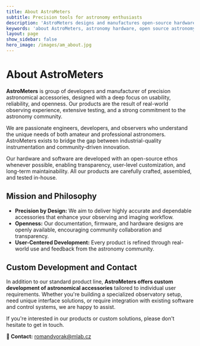 ```yaml
---
title: About AstroMeters
subtitle: Precision tools for astronomy enthusiasts
description: 'AstroMeters designs and manufactures open-source hardware for astronomy. Our mission is to provide amateur and professional astronomers with reliable, high-quality tools such as telescope focusers, sky quality sensors, and mount controllers. We believe in transparency, community collaboration, and precision engineering for the night sky.'
keywords: 'about AstroMeters, astronomy hardware, open source astronomy, telescope accessories, astrophotography tools, sky quality sensor, telescope focuser, mount controller, AMFOC01, AMSKY01, AMUSBMOUNT01'
layout: page
show_sidebar: false
hero_image: /images/am_about.jpg
---
```


# About AstroMeters

**AstroMeters** is group of developers and manufacturer of precision astronomical accessories, designed with a deep focus on usability, reliability, and openness. Our products are the result of real-world observing experience, extensive testing, and a strong commitment to the astronomy community.

We are passionate engineers, developers, and observers who understand the unique needs of both amateur and professional astronomers. AstroMeters exists to bridge the gap between industrial-quality instrumentation and community-driven innovation.

Our hardware and software are developed with an open-source ethos whenever possible, enabling transparency, user-level customization, and long-term maintainability. All our products are carefully crafted, assembled, and tested in-house.



## Mission and Philosophy

- **Precision by Design:** We aim to deliver highly accurate and dependable accessories that enhance your observing and imaging workflow.
- **Openness:** Our documentation, firmware, and hardware designs are openly available, encouraging community collaboration and transparency.
- **User-Centered Development:** Every product is refined through real-world use and feedback from the astronomy community.



## Custom Development and Contact

In addition to our standard product line, **AstroMeters offers custom development of astronomical accessories** tailored to individual user requirements. Whether you're building a specialized observatory setup, need unique interface solutions, or require integration with existing software and control systems, we are happy to assist.

If you're interested in our products or custom solutions, please don't hesitate to get in touch.

**📧 Contact:** [romandvorak@mlab.cz](mailto:romandvorak@mlab.cz)
